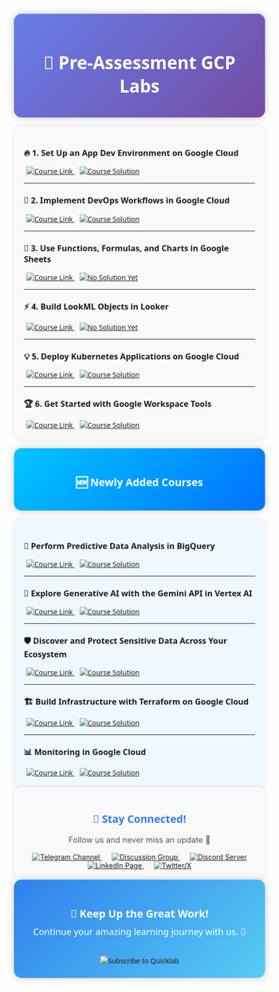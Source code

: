 

<!-- Beautiful Course List Starts Here -->

<div align="center" style="padding: 25px; background: linear-gradient(135deg, #667eea, #764ba2); border-radius: 15px; color: white; font-family: 'Segoe UI', Tahoma, Geneva, Verdana, sans-serif; box-shadow: 0px 0px 15px rgba(0,0,0,0.2);">

<h1 style="font-size: 2.5em; margin-bottom: 15px;">🚀 Pre-Assessment GCP Labs </h1>

</div>

<br/>

<!-- Labs List -->

<div style="padding: 20px; background: #f9f9f9; border-radius: 12px; font-family: 'Segoe UI', Tahoma, Geneva, Verdana, sans-serif; box-shadow: 0 0 10px rgba(0,0,0,0.1);">

<!-- Lab 1 -->
<h3>🔥 1. Set Up an App Dev Environment on Google Cloud</h3>
<a href="https://www.cloudskillsboost.google/course_templates/637?catalog_rank=%7B%22rank%22%3A2%2C%22num_filters%22%3A0%2C%22has_search%22%3Atrue%7D&search_id=44970112" target="_blank" style="margin: 5px;">
  <img src="https://img.shields.io/badge/Course_Link-4285F4?style=for-the-badge&logo=googlecloud&logoColor=white" alt="Course Link">
</a>
<a href="https://www.youtube.com/watch?v=bVuO5Sj6cXc&t=131s" target="_blank" style="margin: 5px;">
  <img src="https://img.shields.io/badge/Course_Solution-FF0000?style=for-the-badge&logo=youtube&logoColor=white" alt="Course Solution">
</a>

<hr/>

<!-- Lab 2 -->
<h3>🚀 2. Implement DevOps Workflows in Google Cloud</h3>
<a href="https://www.cloudskillsboost.google/course_templates/716" target="_blank" style="margin: 5px;">
  <img src="https://img.shields.io/badge/Course_Link-4285F4?style=for-the-badge&logo=googlecloud&logoColor=white" alt="Course Link">
</a>
<a href="https://youtu.be/uYpIzfd6PWY" target="_blank" style="margin: 5px;">
  <img src="https://img.shields.io/badge/Course_Solution-FF0000?style=for-the-badge&logo=youtube&logoColor=white" alt="Course Solution">
</a>

<hr/>

<!-- Lab 3 -->
<h3>🎯 3. Use Functions, Formulas, and Charts in Google Sheets</h3>
<a href="https://www.cloudskillsboost.google/course_templates/776" target="_blank" style="margin: 5px;">
  <img src="https://img.shields.io/badge/Course_Link-4285F4?style=for-the-badge&logo=googlecloud&logoColor=white" alt="Course Link">
</a>
<a href="#" target="_blank" style="margin: 5px;">
  <img src="https://img.shields.io/badge/Course_Solution-FF0000?style=for-the-badge" alt="No Solution Yet">
</a>

<hr/>

<!-- Lab 4 -->
<h3>⚡ 4. Build LookML Objects in Looker</h3>
<a href="https://www.cloudskillsboost.google/course_templates/639" target="_blank" style="margin: 5px;">
  <img src="https://img.shields.io/badge/Course_Link-4285F4?style=for-the-badge&logo=googlecloud&logoColor=white" alt="Course Link">
</a>
<a href="#" target="_blank" style="margin: 5px;">
  <img src="https://img.shields.io/badge/Course_Solution-FF0000?style=for-the-badge" alt="No Solution Yet">
</a>

<hr/>

<!-- Lab 5 -->
<h3>💡 5. Deploy Kubernetes Applications on Google Cloud</h3>
<a href="https://www.cloudskillsboost.google/course_templates/663" target="_blank" style="margin: 5px;">
  <img src="https://img.shields.io/badge/Course_Link-4285F4?style=for-the-badge&logo=googlecloud&logoColor=white" alt="Course Link">
</a>
<a href="https://youtu.be/F4h6EmSJkFM" target="_blank" style="margin: 5px;">
  <img src="https://img.shields.io/badge/Course_Solution-FF0000?style=for-the-badge&logo=youtube&logoColor=white" alt="Course Solution">
</a>

<hr/>

<!-- Lab 6 -->
<h3>🏆 6. Get Started with Google Workspace Tools</h3>
<a href="https://www.cloudskillsboost.google/course_templates/676" target="_blank" style="margin: 5px;">
  <img src="https://img.shields.io/badge/Course_Link-4285F4?style=for-the-badge&logo=googlecloud&logoColor=white" alt="Course Link">
</a>
<a href="https://youtu.be/MXNF4k07aBg" target="_blank" style="margin: 5px;">
  <img src="https://img.shields.io/badge/Course_Solution-FF0000?style=for-the-badge&logo=youtube&logoColor=white" alt="Course Solution">
</a>

</div>

<br/>

<!-- Newly Added Courses -->
<div align="center" style="padding: 25px; background: linear-gradient(135deg, #00c6ff, #0072ff); border-radius: 15px; color: white; font-family: 'Segoe UI', Tahoma, Geneva, Verdana, sans-serif; box-shadow: 0px 0px 15px rgba(0,0,0,0.2);">

<h2>🆕 Newly Added Courses</h2>

</div>

<br/>

<div style="padding: 20px; background: #f0f8ff; border-radius: 12px; font-family: 'Segoe UI', Tahoma, Geneva, Verdana, sans-serif; box-shadow: 0 0 10px rgba(0,0,0,0.1);">

<!-- Course 7 -->
<h3>🔮 Perform Predictive Data Analysis in BigQuery</h3>
<a href="https://www.cloudskillsboost.google/course_templates/656" target="_blank" style="margin: 5px;">
  <img src="https://img.shields.io/badge/Course_Link-00C9FF?style=for-the-badge&logo=googlecloud&logoColor=white" alt="Course Link">
</a>
<a href="https://www.youtube.com/playlist?list=PL2QxKmNdTMQ4xnDx2bB7l78atW9fsluVm" target="_blank" style="margin: 5px;">
  <img src="https://img.shields.io/badge/Course_Solution-FF0000?style=for-the-badge&logo=youtube&logoColor=white" alt="Course Solution">
</a>

<hr/>

<!-- Course 8 -->
<h3>🧠 Explore Generative AI with the Gemini API in Vertex AI</h3>
<a href="https://www.cloudskillsboost.google/course_templates/959" target="_blank" style="margin: 5px;">
  <img src="https://img.shields.io/badge/Course_Link-00C9FF?style=for-the-badge&logo=googlecloud&logoColor=white" alt="Course Link">
</a>
<a href="https://www.youtube.com/playlist?list=PL2QxKmNdTMQ46-WSoO1u0ZLgTYa0gCjZY" target="_blank" style="margin: 5px;">
  <img src="https://img.shields.io/badge/Course_Solution-FF0000?style=for-the-badge&logo=youtube&logoColor=white" alt="Course Solution">
</a>

<hr/>

<!-- Course 9 -->
<h3>🛡️ Discover and Protect Sensitive Data Across Your Ecosystem</h3>
<a href="https://www.cloudskillsboost.google/course_templates/1177" target="_blank" style="margin: 5px;">
  <img src="https://img.shields.io/badge/Course_Link-00C9FF?style=for-the-badge&logo=googlecloud&logoColor=white" alt="Course Link">
</a>
<a href="https://www.youtube.com/playlist?list=PL2QxKmNdTMQ7VAlP5gZE9oXXH5kn13Ut5" target="_blank" style="margin: 5px;">
  <img src="https://img.shields.io/badge/Course_Solution-FF0000?style=for-the-badge&logo=youtube&logoColor=white" alt="Course Solution">
</a>

<hr/>

<!-- Course 10 -->
<h3>🏗️ Build Infrastructure with Terraform on Google Cloud</h3>
<a href="https://www.cloudskillsboost.google//course_templates/636" target="_blank" style="margin: 5px;">
  <img src="https://img.shields.io/badge/Course_Link-00C9FF?style=for-the-badge&logo=googlecloud&logoColor=white" alt="Course Link">
</a>
<a href="https://www.youtube.com/playlist?list=PL2QxKmNdTMQ5ln2P6VQioABqahgd4YxUj" target="_blank" style="margin: 5px;">
  <img src="https://img.shields.io/badge/Course_Solution-FF0000?style=for-the-badge&logo=youtube&logoColor=white" alt="Course Solution">
</a>

<hr/>

<!-- Course 11 -->
<h3>📊 Monitoring in Google Cloud</h3>
<a href="https://www.cloudskillsboost.google//course_templates/747" target="_blank" style="margin: 5px;">
  <img src="https://img.shields.io/badge/Course_Link-00C9FF?style=for-the-badge&logo=googlecloud&logoColor=white" alt="Course Link">
</a>
<a href="https://youtube.com/playlist?list=PL2QxKmNdTMQ4da3gwpJGEFnw0wkQkx215" target="_blank" style="margin: 5px;">
  <img src="https://img.shields.io/badge/Course_Solution-FF0000?style=for-the-badge&logo=youtube&logoColor=white" alt="Course Solution">
</a>

</div>




<div align="center" style="padding: 20px; background-color: #f9f9f9; border-radius: 12px; box-shadow: 0px 0px 10px rgba(0,0,0,0.1);">

<h2 style="color: #2F80ED; font-family: 'Segoe UI', Tahoma, Geneva, Verdana, sans-serif;">🌟 Stay Connected!</h2>

<p style="font-size: 16px; color: #555;">Follow us and never miss an update 🚀</p>

<a href="https://t.me/quiccklab" target="_blank" style="margin: 10px;">
  <img src="https://img.shields.io/badge/Join_Telegram-229ED9?style=for-the-badge&logo=telegram&logoColor=white" alt="Telegram Channel">
</a>

<a href="https://t.me/Quicklabchat" target="_blank" style="margin: 10px;">
  <img src="https://img.shields.io/badge/Discussion_Group-229ED9?style=for-the-badge&logo=telegram&logoColor=white" alt="Discussion Group">
</a>

<a href="https://discord.gg/7fAVf4USZn" target="_blank" style="margin: 10px;">
  <img src="https://img.shields.io/badge/Join_Discord-5865F2?style=for-the-badge&logo=discord&logoColor=white" alt="Discord Server">
</a>

<a href="https://www.linkedin.com/company/quicklab-linkedin/" target="_blank" style="margin: 10px;">
  <img src="https://img.shields.io/badge/Follow_on_LinkedIn-0077B5?style=for-the-badge&logo=linkedin&logoColor=white" alt="LinkedIn Page">
</a>

<a href="https://x.com/quicklab7" target="_blank" style="margin: 10px;">
  <img src="https://img.shields.io/badge/Follow_on_X-000000?style=for-the-badge&logo=x&logoColor=white" alt="Twitter/X">
</a>

</div>


<div align="center" style="padding: 25px; background: linear-gradient(135deg, #2F80ED, #56CCF2); border-radius: 15px; color: white; font-family: 'Segoe UI', Tahoma, Geneva, Verdana, sans-serif; box-shadow: 0px 0px 15px rgba(0,0,0,0.2);">

<h2 style="margin-bottom: 10px;">🚀 Keep Up the Great Work!</h2>

<p style="font-size: 18px; margin-top: 0px;">Continue your amazing learning journey with us. 🌟</p>

<br/>

<a href="https://www.youtube.com/@quick_lab" target="_blank" style="text-decoration: none;">
  <img src="https://img.shields.io/badge/Subscribe-QUICKLAB☁️-FF0000?style=for-the-badge&logo=youtube&logoColor=white" alt="Subscribe to Quicklab">
</a>

</div>
